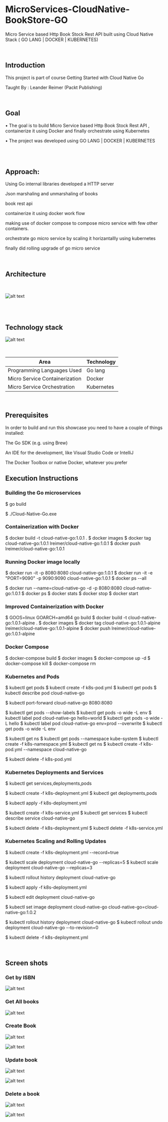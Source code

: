 # MicroServices-CloudNative-BookStore-GO

Micro Service based Http Book Stock Rest API built using Cloud Native Stack ( GO LANG | DOCKER | KUBERNETES)

</br>

## Introduction

This project is part of course Getting Started with Cloud Native Go

Taught By : Leander Reimer (Packt Publishing)


</br>

## Goal

• The goal is to build Micro Service based Http Book Stock Rest API , containerize it using Docker and finally orchestrate using Kubernetes

• The project was developed using GO LANG | DOCKER | KUBERNETES

</br>

</br>

## Approach:


Using Go internal libraries developed a  HTTP server 

Json marshaling and unmarshaling of books  

book rest api 

containerize it using docker work flow 

making use of docker compose to compose micro service with few other containers.

orchestrate  go micro service by scaling it horizantallly using kubernetes

finally did rolling upgrade of go micro service

</br>

## Architecture

</br>

![alt text](https://github.com/RepakaRamateja/CloudNative-Book-Stock-Micro-Service-Rest-API/blob/master/images/arch.png)

</br>

<br>

## Technology stack

![alt text](https://github.com/RepakaRamateja/CloudNative-Book-Stock-Micro-Service-Rest-API/blob/master/images/stack.png)



</br>    


<table>
<thead>
<tr>
<th>Area</th>
<th>Technology</th>
</tr>
</thead>
<tbody>
	
  <tr>
		<td> Programming Languages Used </td>
		<td> Go lang </td>
	</tr>
	<tr>
		<td> Micro Service Containerization </td>
		<td> Docker </td>
	</tr>
	<tr>
		<td>Micro Service Orchestration </td>
		<td> Kubernetes </td>
	</tr>
</tbody>
</table>



</br>

## Prerequisites

In order to build and run this showcase you need to have a couple of things installed:

The Go SDK (e.g. using Brew)

An IDE for the development, like Visual Studio Code or IntelliJ

The Docker Toolbox or native Docker, whatever you prefer


## Execution Instructions


### Building the Go microservices

$ go build

$ ./Cloud-Native-Go.exe

### Containerization with Docker

$ docker build -t cloud-native-go:1.0.1 .
$ docker images
$ docker tag cloud-native-go:1.0.1 lreimer/cloud-native-go:1.0.1
$ docker push lreimer/cloud-native-go:1.0.1


### Running Docker image locally

$ docker run -it -p 8080:8080 cloud-native-go:1.0.1
$ docker run -it -e "PORT=9090" -p 9090:9090 cloud-native-go:1.0.1
$ docker ps --all

$ docker run --name=cloud-native-go -d -p 8080:8080 cloud-native-go:1.0.1
$ docker ps
$ docker stats
$ docker stop
$ docker start

### Improved Containerization with Docker

$ GOOS=linux GOARCH=amd64 go build
$ docker build -t cloud-native-go:1.0.1-alpine .
$ docker images
$ docker tag cloud-native-go:1.0.1-alpine lreimer/cloud-native-go:1.0.1-alpine
$ docker push lreimer/cloud-native-go:1.0.1-alpine

### Docker Compose

$ docker-compose build
$ docker images
$ docker-compose up -d
$ docker-compose kill
$ docker-compose rm

### Kubernetes and Pods

$ kubectl get pods
$ kubectl create -f k8s-pod.yml
$ kubectl get pods
$ kubectl describe pod cloud-native-go

$ kubectl port-forward cloud-native-go 8080:8080

$ kubectl get pods --show-labels
$ kubectl get pods -o wide -L env
$ kubectl label pod cloud-native-go hello=world
$ kubectl get pods -o wide -L hello
$ kubectl label pod cloud-native-go env=prod --overwrite
$ kubectl get pods -o wide -L env

$ kubectl get ns
$ kubectl get pods --namespace kube-system
$ kubectl create -f k8s-namespace.yml
$ kubectl get ns
$ kubectl create -f k8s-pod.yml --namespace cloud-native-go

$ kubectl delete -f k8s-pod.yml


### Kubernetes Deployments and Services

$ kubectl get services,deployments,pods

$ kubectl create -f k8s-deployment.yml
$ kubectl get deployments,pods

$ kubectl apply -f k8s-deployment.yml

$ kubectl create -f k8s-service.yml
$ kubectl get services
$ kubectl describe service cloud-native-go

$ kubectl delete -f k8s-deployment.yml
$ kubectl delete -f k8s-service.yml


### Kubernetes Scaling and Rolling Updates

$ kubectl create -f k8s-deployment.yml --record=true

$ kubectl scale deployment cloud-native-go --replicas=5
$ kubectl scale deployment cloud-native-go --replicas=3

$ kubectl rollout history deployment cloud-native-go

$ kubectl apply -f k8s-deployment.yml

$ kubectl edit deployment cloud-native-go

$ kubectl set image deployment cloud-native-go cloud-native-go=cloud-native-go:1.0.2

$ kubectl rollout history deployment cloud-native-go
$ kubectl rollout undo deployment cloud-native-go --to-revision=0

$ kubectl delete -f k8s-deployment.yml

</br>

## Screen shots

### Get by ISBN

![alt text](https://github.com/RepakaRamateja/CloudNative-Book-Stock-Micro-Service-Rest-API/blob/master/images/1.png)

### Get All books

![alt text](https://github.com/RepakaRamateja/CloudNative-Book-Stock-Micro-Service-Rest-API/blob/master/images/2.png)

### Create Book 

![alt text](https://github.com/RepakaRamateja/CloudNative-Book-Stock-Micro-Service-Rest-API/blob/master/images/3.png)

![alt text](https://github.com/RepakaRamateja/CloudNative-Book-Stock-Micro-Service-Rest-API/blob/master/images/4.png)

### Update book

![alt text](https://github.com/RepakaRamateja/CloudNative-Book-Stock-Micro-Service-Rest-API/blob/master/images/6.png)

![alt text](https://github.com/RepakaRamateja/CloudNative-Book-Stock-Micro-Service-Rest-API/blob/master/images/7.png)

### Delete a book

![alt text](https://github.com/RepakaRamateja/CloudNative-Book-Stock-Micro-Service-Rest-API/blob/master/images/5.png)

![alt text](https://github.com/RepakaRamateja/CloudNative-Book-Stock-Micro-Service-Rest-API/blob/master/images/dlast.png)



